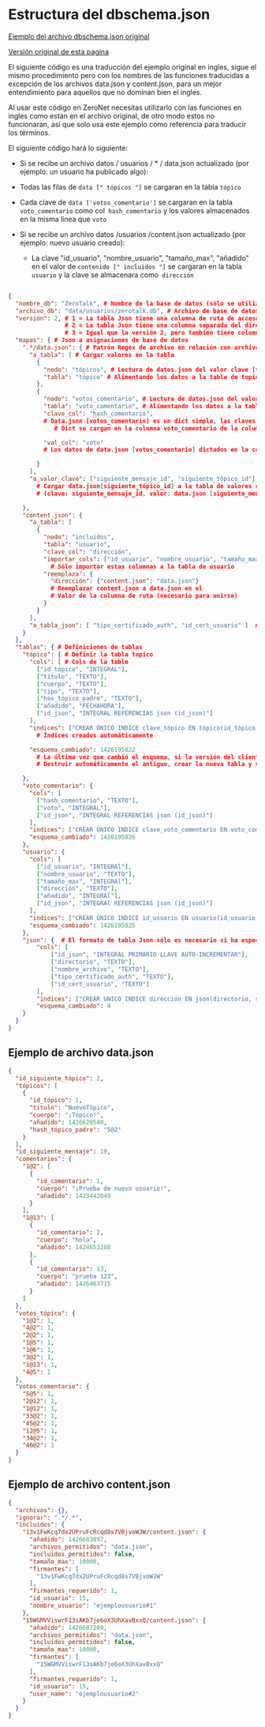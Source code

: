 # Estructura del dbschema.json


[Ejemplo del archivo dbschema.json original](https://github.com/HelloZeroNet/ZeroTalk/blob/master/dbschema.json)

[Versión original de esta pagina](https://zeronet.readthedocs.io/en/latest/site_development/dbschema_json/)

El siguiente código es una traducción del ejemplo original en ingles, sigue el mismo procedimiento pero con los nombres de las funciones traducidas a excepción de los archivos data.json y content.json, para un mejor entendimiento para aquellos que no dominan bien el ingles.

Al usar este código en ZeroNet necesitas utilizarlo con las funciones en ingles como están en el archivo original, de otro modo estos no funcionaran, así que solo usa este ejemplo como referencia para traducir los términos.

El siguiente código hará lo siguiente:

 - Si se recibe un archivo datos / usuarios / * / data.json actualizado (por ejemplo: un usuario ha publicado algo):

  - Todas las filas de `data [" tópicos "]` se cargaran en la tabla `tópico`
  - Cada clave de `data ['votos_comentario']` se cargaran en la tabla `voto_comentario` como col` hash_comentario` y los valores almacenados en la misma línea que `voto`

 - Si se recibe un archivo datos /usuarios /content.json actualizado (por ejemplo: nuevo usuario creado):
   - La clave "id_usuario", "nombre_usuario", "tamaño_max", "añadido" en el valor de `contenido [" incluidos "]` se cargaran en la tabla `usuario` y la clave se almacenara como` dirección`


```json

{
  "nombre_db": "ZeroTalk", # Nombre de la base de datos (sólo se utiliza para depurar)
  "archivo_db": "data/usuarios/zerotalk.db", # Archivo de base de datos relativo al directorio del sitio
  "versión": 2, # 1 = La tabla Json tiene una columna de ruta de acceso que incluye el directorio y nombre del archivo
                # 2 = La tabla Json tiene una columna separada del directorio y nombre de archivo
                # 3 = Igual que la versión 2, pero también tiene columna del sitio (para sitios merger)
  "mapas": { # Json a asignaciones de base de datos
    ".*/data.json": { # Patrón Regex de archivo en relación con archivo de base de datos
      "a_tabla": [ # Cargar valores en la tabla
        {
          "nodo": "tópicos", # Lectura de datos.json del valor clave [tópicos]
          "tabla": "tópico" # Alimentando los datos a la table de topico
        },
        {
          "nodo": "votos_comentario", # Lectura de datos.json del valor clave [votos_comentario]
          "tabla": "voto_comentario", # Alimentando los datos a la table de voto_comentario
          "clave_col": "hash_comentario",
          # Data.json [votos_comentario] es un dict simple, las claves de la
             # Dict se cargan en la columna voto_comentario de la columna hash_comentario

          "val_col": "voto"
          # Los datos de data.json [votos_comentario] dictados en la columna de voto de la columna voto_comentario

        }
      ],
      "a_valor_clave": ["siguiente_mensaje_id", "siguiente_tópico_id"]
        # Cargar data.json[siguiente_tópico_id] a la tabla de valores clave
        # (clave: siguiente_mensaje_id, valor: data.json [siguiente_mensaje_id])

    },
    "content.json": {
      "a_tabla": [
        {
          "nodo": "incluidos",
          "tabla": "usuario",
          "clave_col": "dirección",
          "importar_cols": ["id_usuario", "nombre_usuario", "tamaño_max", "añadido"],
            # Sólo importar estas columnas a la tabla de usuario
          "reemplaza": {
            "dirección": {"content.json": "data.json"}
            # Reemplazar content.json a data.json en el
            # Valor de la columna de ruta (necesario para unirse)
          }
        }
      ],
      "a_tabla_json": [ "tipo_certificado_auth", "id_cert_usuario" ]  # Guardar tipo_certificado_auth y id_cert_usuario directamente a la tabla json (consultas de datos más fáciles y rápidas)
    }
  },
  "tablas": { # Definiciones de tablas
    "tópico": { # Definir la tabla topico
      "cols": [ # Cols de la table
        ["id_tópico", "INTEGRAL"],
        ["titulo", "TEXTO"],
        ["cuerpo", "TEXTO"],
        ["tipo", "TEXTO"],
        ["has_tópico_padre", "TEXTO"],
        ["añadido", "FECHAHORA"],
        ["id_json", "INTEGRAL REFERENCIAS json (id_json)"]
      ],
      "indices": ["CREAR ÚNICO INDICE clave_tópico EN tópico(id_tópico, json_id)"],
        # Índices creados automáticamente

      "esquema_cambiado": 1426195822
        # La última vez que cambió el esquema, si la versión del cliente es diferente entonces
        # Destruir automáticamente el antiguo, crear la nueva tabla y volver a cargar los datos en él

    },
    "voto_comentario": {
      "cols": [
        ["hash_comentario", "TEXTO"],
        ["voto", "INTEGRAL"],
        ["id_json", "INTEGRAL REFERENCIAS json (id_json)"]
      ],
      "indices": ["CREAR ÚNICO INDICE clave_voto_comentario EN voto_comentario(hash_comentario, id_json)", "CREAR INDICE hash_voto_comentario EN voto_comentario(hash_comentario)"],
      "esquema_cambiado": 1426195826
    },
    "usuario": {
      "cols": [
        ["id_usuario", "INTEGRAl"],
        ["nombre_usuario", "TEXTO"],
        ["tamaño_max", "INTEGRAl"],
        ["dirección", "TEXTO"],
        ["añadido", "INTEGRAl"],
        ["id_json", "INTEGRAl REFERENCIAS json (id_json)"]
      ],
      "indices": ["CREAR ÚNICO INDICE id_usuario EN usuario(id_usuario)", "CREAR ÚNICO INDICE dirección_usuario EN usuario(dirección)"],
      "esquema_cambiado": 1426195825
    },
    "json": {  # El formato de tabla Json sólo es necesario si ha especificado un patrón a_tabla_json en cualquier lugar
        "cols": [
            ["id_json", "INTEGRAL PRIMARIO LLAVE AUTO-INCREMENTAR"],
            ["directorio", "TEXTO"],
            ["nombre_archivo", "TEXTO"],
            ["tipo_certificado_auth", "TEXTO"],
            ["id_cert_usuario", "TEXTO"]
        ],
        "indices": ["CREAR UNICO INDICE dirección EN json(directorio, sitio, nombre_archivo)"],
        "esquema_cambiado": 4
    }
  }
}
```

## Ejemplo de archivo data.json
```json
{
  "id_siguiente_tópico": 2,
  "tópicos": [
    {
      "id_tópico": 1,
      "titulo": "NuevoTópico",
      "cuerpo": "¡Tópico!",
      "añadido": 1426628540,
      "hash_tópico_padre": "5@2"
    }
  ],
  "id_siguiente_mensaje": 19,
  "comentarios": {
    "1@2": [
      {
        "id_comentario": 1,
        "cuerpo": "¡Prueba de nuevo usuario!",
        "añadido": 1423442049
      }
    ],
    "1@13": [
      {
        "id_comentario": 2,
        "cuerpo": "hola",
        "añadido": 1424653288
      },
      {
        "id_comentario": 13,
        "cuerpo": "prueba 123",
        "añadido": 1426463715
      }
    ]
  },
  "votos_tópico": {
    "1@2": 1,
    "4@2": 1,
    "2@2": 1,
    "1@5": 1,
    "1@6": 1,
    "3@2": 1,
    "1@13": 1,
    "4@5": 1
  },
  "votos_comentario": {
    "5@5": 1,
    "2@12": 1,
    "1@12": 1,
    "33@2": 1,
    "45@2": 1,
    "12@5": 1,
    "34@2": 1,
    "46@2": 1
  }
}
```

## Ejemplo de archivo content.json

```json
{
  "archivos": {},
  "ignorar": ".*/.*",
  "incluidos": {
    "13v1FwKcq7dx2UPruFcRcqd8s7VBjvoWJW/content.json": {
      "añadido": 1426683897,
      "archivos_permitidos": "data.json",
      "incluidos_permitidos": false,
      "tamaño_max": 10000,
      "firmantes": [
        "13v1FwKcq7dx2UPruFcRcqd8s7VBjvoWJW"
      ],
      "firmantes_requerido": 1,
      "id_usuario": 15,
      "nombre_usuario": "ejemplousuario#1"
    },
    "15WGMVViswrF13sAKb7je6oX3UhXavBxxQ/content.json": {
      "añadido": 1426687209,
      "archivos_permitidos": "data.json",
      "incluidos_permitidos": false,
      "tamaño_max": 10000,
      "firmantes": [
        "15WGMVViswrF13sAKb7je6oX3UhXavBxxQ"
      ],
      "firmantes_requerido": 1,
      "id_usuario": 15,
      "user_name": "ejemplousuario#2"
    }
  }
}
```
